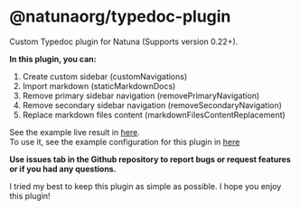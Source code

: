 # @natunaorg/typedoc-plugin 
Custom Typedoc plugin for Natuna (Supports version 0.22+).

**In this plugin, you can:**
1. Create custom sidebar (customNavigations)
2. Import markdown (staticMarkdownDocs)
3. Remove primary sidebar navigation (removePrimaryNavigation)
4. Remove secondary sidebar navigation (removeSecondaryNavigation)
5. Replace markdown files content (markdownFilesContentReplacement)

See the example live result in [here](https://natuna.runes.asia/fivem/). <br/>
To use it, see the example configuration for this plugin in [here](https://github.com/natunaorg/fivem/blob/master/tsconfig.json)

**Use issues tab in the Github repository to report bugs or request features or if you had any questions.**

I tried my best to keep this plugin as simple as possible. I hope you enjoy this plugin!
